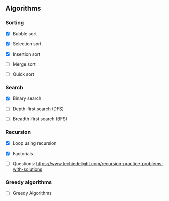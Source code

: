 ## Algorithms

### Sorting

- [x] Bubble sort
- [x] Selection sort
- [x] Insertion sort
- [ ] Merge sort
- [ ] Quick sort


### Search

- [x] Binary search
- [ ] Depth-first search (DFS)
- [ ] Breadth-first search (BFS)


### Recursion

- [x] Loop using recursion
- [x] Factorials
- [ ] Questions: https://www.techiedelight.com/recursion-practice-problems-with-solutions


### Greedy algorithms

- [ ] Greedy Algorithms

